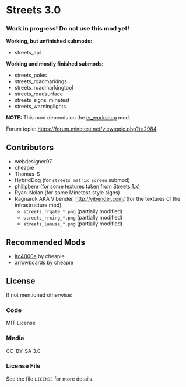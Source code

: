 # Streets 3.0
### Work in progress! Do not use this mod yet!

**Working, but unfinished submods:**

* streets_api

**Working and mostly finished submods:**

* streets_poles
* streets_roadmarkings
* streets_roadmarkingtool
* streets_roadsurface
* streets_signs_minetest
* streets_warninglights


**NOTE:** This mod depends on the [ts_workshop](https://github.com/minetest-mods/ts_workshop) mod.

Forum topic: https://forum.minetest.net/viewtopic.php?t=2984

## Contributors

* webdesigner97
* cheapie
* Thomas-S
* HybridDog (for `streets_matrix_screen` submod)
* philipbenr (for some textures taken from Streets 1.x)
* Ryan-Nolan (for some Minetest-style signs)
* Ragnarok AKA Vibender, http://vibender.com/ (for the textures of the infrastructure mod)
  * `streets_rrgate_*.png` (partially modified)
  * `streets_rrxing_*.png` (partially modified)
  * `streets_lanuse_*.png` (partially modified)

## Recommended Mods
* [ltc4000e](https://github.com/cheapie/ltc4000e) by cheapie
* [arrowboards](https://github.com/cheapie/arrowboards) by cheapie

## License
If not mentioned otherwise:

### Code
MIT License

### Media
CC-BY-SA 3.0

### License File
See the file `LICENSE` for more details.
